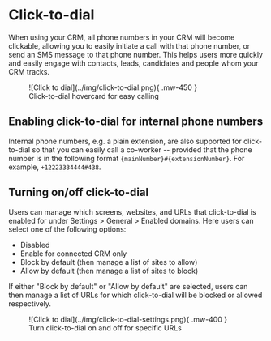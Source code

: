 # Click-to-dial

When using your CRM, all phone numbers in your CRM will become clickable, allowing you to easily initiate a call with that phone number, or send an SMS message to that phone number. This helps users more quickly and easily engage with contacts, leads, candidates and people whom your CRM tracks.

<figure markdown>
  ![Click to dial](../img/click-to-dial.png){ .mw-450 }
  <figcaption>Click-to-dial hovercard for easy calling</figcaption>
</figure>

## Enabling click-to-dial for internal phone numbers

Internal phone numbers, e.g. a plain extension, are also supported for click-to-dial so that you can easily call a co-worker -- provided that the phone number is in the following format `{mainNumber}#{extensionNumber}`. For example, `+12223334444#438`.

## Turning on/off click-to-dial

Users can manage which screens, websites, and URLs that click-to-dial is enabled for under Settings > General > Enabled domains. Here users can select one of the following options:

* Disabled
* Enable for connected CRM only
* Block by default (then manage a list of sites to allow)
* Allow by default (then manage a list of sites to block)

If either "Block by default" or "Allow by default" are selected, users can then manage a list of URLs for which click-to-dial will be blocked or allowed respectively. 

<figure markdown>
  ![Click to dial](../img/click-to-dial-settings.png){ .mw-400 }
  <figcaption>Turn click-to-dial on and off for specific URLs</figcaption>
</figure>


